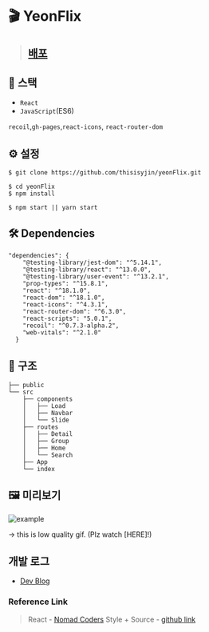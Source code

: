 # 🎬 YeonFlix


> ## [배포](https://thisisyjin.github.io/yeonFlix)

## 🚀 스택

- `React`
- `JavaScript`(ES6)

`recoil`,`gh-pages`,`react-icons`, `react-router-dom`

## ⚙️ 설정

```
$ git clone https://github.com/thisisyjin/yeonFlix.git

$ cd yeonFlix
$ npm install

$ npm start || yarn start
```

## 🛠 Dependencies

```
"dependencies": {
    "@testing-library/jest-dom": "^5.14.1",
    "@testing-library/react": "^13.0.0",
    "@testing-library/user-event": "^13.2.1",
    "prop-types": "^15.8.1",
    "react": "^18.1.0",
    "react-dom": "^18.1.0",
    "react-icons": "^4.3.1",
    "react-router-dom": "^6.3.0",
    "react-scripts": "5.0.1",
    "recoil": "^0.7.3-alpha.2",
    "web-vitals": "^2.1.0"
  }
```

## 📁 구조

```
├── public
└── src
    ├── components
    │   ├── Load
    │   ├── Navbar
    │   └── Slide
    ├── routes
    │   ├── Detail
    │   ├── Group
    │   ├── Home
    │   └── Search
    ├── App
    └── index
```

## 🖼 미리보기

![example](https://user-images.githubusercontent.com/89119982/168229561-2a57dd08-acee-4c5e-a572-b87a2fec2a53.gif)

-> this is low quality gif. (Plz watch [HERE]!)


## 개발 로그

- [Dev Blog](https://velog.io/@thisisyjin/YeonFlix-day-01)

### Reference Link

> React - [Nomad Coders](https://nomadcoders.co/courses)
> Style + Source - [github link](https://keinn51.github.io/React_JS_Movie_Web_Nomad/)
